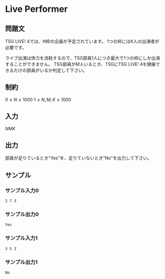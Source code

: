 # Live Performer

## 問題文
TSG LIVE! 4では、$N$枠の企画が予定されています。
1つの枠には$K$人の出演者が必要です。

ライブ出演は体力を消耗するので、TSG部員1人につき最大で1つの枠にしか出演することができません。
TSG部員が$M$人いるとき、TSGにTSG LIVE! 4を開催できるだけの部員がいるか判定して下さい。

## 制約
$0 \le N \le 1000$
$1 \le N, M, K \le 1000$

## 入力
$N M K$

## 出力
部員が足りているとき"Yes"を、足りていないとき"No"を出力して下さい。

## サンプル

### サンプル入力0
```
2 7 3
```

### サンプル出力0
```
Yes
```

### サンプル入力1
```
3 5 2
```

### サンプル出力1
```
No
```
